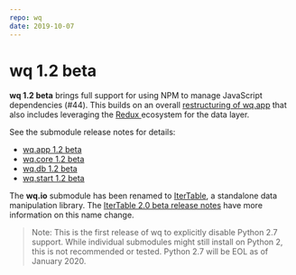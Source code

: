 ```yaml
---
repo: wq
date: 2019-10-07
---
```


# wq 1.2 beta

**wq 1.2 beta** brings full support for using NPM to manage JavaScript dependencies (#44).  This builds on an overall [restructuring of wq.app](./wq.app-1.2.0a1.md) that also includes leveraging the [Redux ](https://redux.js.org/) ecosystem for the data layer.

See the submodule release notes for details:
- [wq.app 1.2 beta](./wq.app-1.2.0b1.md)
- [wq.core 1.2 beta](./wq.build-1.2.0b1.md)
- [wq.db 1.2 beta](./wq.db-1.2.0b1.md)
- [wq.start 1.2 beta](./wq.create-1.2.0b1.md)

The **wq.io** submodule has been renamed to [IterTable](https://github.com/wq/itertable), a standalone data manipulation library.  The [IterTable 2.0 beta release notes](./itertable-2.0.0b1.md) have more information on this name change.

> Note: This is the first release of wq to explicitly disable Python 2.7 support.  While individual submodules might still install on Python 2, this is not recommended or tested.  Python 2.7 will be EOL as of January 2020.
